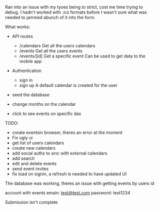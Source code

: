 Ran into an issue with my tyoes being to strict, cost me time trying to debug.
I hadn't worked with .ics formats before I wasn't sure what was needed to jammed abunch of it into the form.

What works:
- API routes
  - /calendars      Get all the users calendars
  - /events         Get all the users events
  - /events/[id]    Get a specific event
  Can be used to get data to the mobile app

- Authentication
  - sign in
  - sign up
  A default calendar is created for the user

- seed the database
- change months on the calendar
- click to see events on specific das


TODO:
  - create eventsin browser, theres an error at the moment
  - Fix ugly ui
  - get list of users calendars
  - create new calendars
  - add social auths to sinc with external calendars
  - add search
  - edit and delete events
  - send event invites
  - fix load on signin, a refresh is needed to have updated UI

The database was working,
theres an issue with getting events by users id

account with events
  emain: test@test.com
  password: test1234

Submission isn't complete